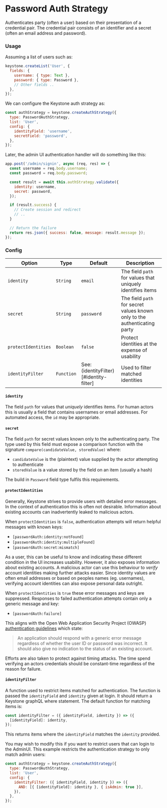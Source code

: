 <!--[meta]
section: api
subSection: authentication-strategies
title: Password Auth Strategy
order: 1
[meta]-->

# Password Auth Strategy

Authenticates party (often a user) based on their presentation of a credential pair.
The credential pair consists of an identifier and a secret (often an email address and password).

### Usage

Assuming a list of users such as:

```js
keystone.createList('User', {
  fields: {
    username: { type: Text },
    password: { type: Password },
    // Other fields ..
  },
});
```

We can configure the Keystone auth strategy as:

```js
const authStrategy = keystone.createAuthStrategy({
  type: PasswordAuthStrategy,
  list: 'User',
  config: {
    identityField: 'username',
    secretField: 'password',
  },
});
```

Later, the admin UI authentication handler will do something like this:

```js
app.post('/admin/signin', async (req, res) => {
  const username = req.body.username;
  const password = req.body.password;

  const result = await this.authStrategy.validate({
    identity: username,
    secret: password,
  });

  if (result.success) {
    // Create session and redirect
    // ..
  }

  // Return the failure
  return res.json({ success: false, message: result.message });
});
```

### Config

| Option              | Type       | Default                                 | Description                                                               |
| ------------------- | ---------- | --------------------------------------- | ------------------------------------------------------------------------- |
| `identity`          | `String`   | `email`                                 | The field `path` for values that uniquely identifies items                |
| `secret`            | `String`   | `password`                              | The field `path` for secret values known only to the authenticating party |
| `protectIdentities` | `Boolean`  | `false`                                 | Protect identities at the expense of usability                            |
| `identityFilter`    | `Function` | See: (identityFilter)[#identity-filter] | Used to filter matched identities                                         |

#### `identity`

The field `path` for values that _uniquely_ identifies items.
For human actors this is usually a field that contains usernames or email addresses.
For automated access, the `id` may be appropriate.

#### `secret`

The field `path` for secret values known only to the authenticating party.
The type used by this field must expose a comparison function with the signature
`compare(candidateValue, storedValue)` where:

- `candidateValue` is the (plaintext) value supplied by the actor attempting to authenticate
- `storedValue` is a value stored by the field on an item (usually a hash)

The build in `Password` field type fulfils this requirements.

#### `protectIdentities`

Generally, Keystone strives to provide users with detailed error messages.
In the context of authentication this is often not desirable.
Information about existing accounts can inadvertently leaked to malicious actors.

When `protectIdentities` is `false`,
authentication attempts will return helpful messages with known keys:

- `[passwordAuth:identity:notFound]`
- `[passwordAuth:identity:multipleFound]`
- `[passwordAuth:secret:mismatch]`

As a user, this can be useful to know and indicating these different condition in
the UI increases usability.
However, it also exposes information about existing accounts.
A malicious actor can use this behaviour to _verify_ account identities making further attacks easier.
Since identity values are often email addresses or based on peoples names (eg. usernames),
verifying account identities can also expose personal data outright.

When `protectIdentities` is `true` these error messages and keys are suppressed.
Responses to failed authentication attempts contain only a generic message and key:

- `[passwordAuth:failure]`

This aligns with the Open Web Application Security Project (OWASP)
[authentication guidelines](https://www.owasp.org/index.php/Authentication_Cheat_Sheet#Authentication_Responses)
which state:

> An application should respond with a generic error message regardless of whether the user ID or password was incorrect.
> It should also give no indication to the status of an existing account.

Efforts are also taken to protect against timing attacks.
The time spend verifying an actors credentials should be constant-time regardless of the reason for failure.

#### `identityFilter`

A function used to restrict items matched for authentication. The function is passed the `identityField` and `identity` given at login. It should return a Keystone graphQL where statement. The default function for matching items is:

```javascript
const identityFilter = ({ identityField, identity }) => ({
  [identityField]: identity,
});
```

This returns items where the `identityField` matches the `identity` provided.

You may wish to modify this if you want to restrict users that can login to the AdminUI. This example restricts the authentication strategy to only match admin users:

```javascript
const authStrategy = keystone.createAuthStrategy({
  type: PasswordAuthStrategy,
  list: 'User',
  config: {
    identityFilter: ({ identityField, identity }) => ({
      AND: [{ [identityField]: identity }, { isAdmin: true }],
    }),
  },
});
```
